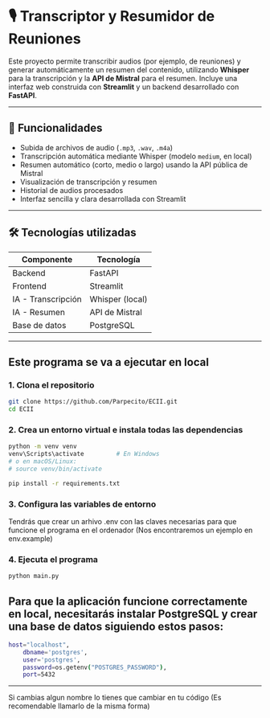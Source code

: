 # 🎙️ Transcriptor y Resumidor de Reuniones

Este proyecto permite transcribir audios (por ejemplo, de reuniones) y generar automáticamente un resumen del contenido, utilizando **Whisper** para la transcripción y la **API de Mistral** para el resumen. Incluye una interfaz web construida con **Streamlit** y un backend desarrollado con **FastAPI**.

---

## 🚀 Funcionalidades

- Subida de archivos de audio (`.mp3`, `.wav`, `.m4a`)
- Transcripción automática mediante Whisper (modelo `medium`, en local)
- Resumen automático (corto, medio o largo) usando la API pública de Mistral
- Visualización de transcripción y resumen
- Historial de audios procesados
- Interfaz sencilla y clara desarrollada con Streamlit

---

## 🛠️ Tecnologías utilizadas

| Componente     | Tecnología           |
|----------------|----------------------|
| Backend        | FastAPI              |
| Frontend       | Streamlit            |
| IA - Transcripción | Whisper (local) |
| IA - Resumen   | API de Mistral       |
| Base de datos  | PostgreSQL           |

---

## Este programa se va a ejecutar en local
### 1. Clona el repositorio
```bash
git clone https://github.com/Parpecito/ECII.git
cd ECII
```
### 2. Crea un entorno virtual e instala todas las dependencias
```bash
python -m venv venv
venv\Scripts\activate         # En Windows
# o en macOS/Linux:
# source venv/bin/activate

pip install -r requirements.txt
```
### 3. Configura las variables de entorno
Tendrás que crear un arhivo .env con las claves necesarias para que funcione el programa en el ordenador (Nos encontraremos un ejemplo en env.example)
### 4. Ejecuta el programa
```bash
python main.py
```
## Para que la aplicación funcione correctamente en local, necesitarás instalar PostgreSQL y crear una base de datos siguiendo estos pasos:
```bash
host="localhost",
    dbname='postgres',
    user='postgres',
    password=os.getenv("POSTGRES_PASSWORD"),
    port=5432
```
---
Si cambias algun nombre lo tienes que cambiar en tu código (Es recomendable llamarlo de la misma forma)
